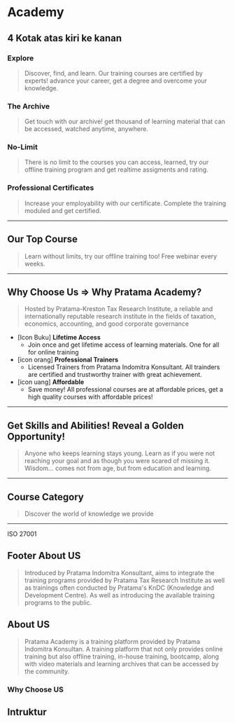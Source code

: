 # Academy
## 4 Kotak atas kiri ke kanan
### Explore
> Discover, find, and learn. Our training courses are certified by experts! advance your career, get a degree and overcome your knowledge.
### The Archive
> Get touch with our archive! get thousand of learning material that can be accessed, watched anytime, anywhere.
### No-Limit
> There is no limit to the courses you can access, learned, try our offline training program and get realtime assigments and rating.
### Professional Certificates
> Increase your employability with our certificate. Complete the training moduled and get certified.

---

## Our Top Course
> Learn without limits, try our offline training too! Free webinar every weeks.

---

## Why Choose Us => Why Pratama Academy?
> Hosted by Pratama-Kreston Tax Research Institute, a reliable and internationally reputable research institute in the fields of taxation, economics, accounting, and good corporate governance
- [Icon Buku] **Lifetime Access**
    - Join once and get lifetime access of learning materials. One for all for online training
- [icon orang] **Professional Trainers**
    - Licensed Trainers from Pratama Indomitra Konsultant. All trainders are certified and trustworthy trainer with great achievement.
- [icon uang] **Affordable**
    - Save money! All professional courses are at affordable prices, get a high quality courses with affordable prices!

---

## Get Skills and Abilities! Reveal a Golden Opportunity!
> Anyone who keeps learning stays young. Learn as if you were not reaching your goal and as though you were scared of missing it. Wisdom… comes not from age, but from education and learning.

---

## Course Category
> Discover the world of knowledge we provide

---
ISO 27001

## Footer About US
> Introduced by Pratama Indomitra Konsultant, aims to integrate the training programs provided by Pratama Tax Research Institute as well as trainings often conducted by Pratama's KnDC (Knowledge and Development Centre). As well as introducing the available training programs to the public.

## About US
> Pratama Academy is a training platform provided by Pratama Indomitra Konsultan. A training platform that not only provides online training but also offline training, in-house training, bootcamp, along with video materials and learning archives that can be accessed by the community.
### Why Choose US
> 
## Intruktur